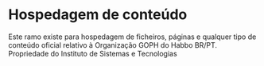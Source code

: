 # Hospedagem de conteúdo

Este ramo existe para hospedagem de ficheiros, páginas e qualquer tipo de conteúdo oficial relativo à Organização GOPH do Habbo BR/PT.
Propriedade do Instituto de Sistemas e Tecnologias
